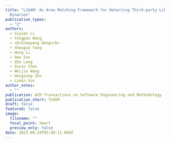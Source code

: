 ```yaml
---
title: "LibAM: An Area Matching Framework for Detecting Third-party Libraries in
  Binaries"
publication_types:
  - "2"
authors:
  - Siyuan Li
  - Yongpan Wang
  - <b>Chaopeng Dong</b>
  - Shouguo Yang
  - Hong Li
  - Hao Sun
  - Zhe Lang
  - Zuxin Chen
  - Weijie Wang
  - Hongsong Zhu
  - Limin Sun
author_notes:
  - ""
publication: ACM Transactions on Software Engineering and Methodology
publication_short: ToSEM
draft: false
featured: false
image:
  filename: ""
  focal_point: Smart
  preview_only: false
date: 2023-08-24T05:50:11.869Z
---
```

